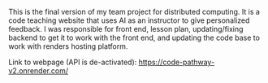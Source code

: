 This is the final version of my team project for distributed computing. It is a code teaching website that uses AI as an instructor to give personalized feedback. I was responsible for front end, lesson plan, updating/fixing backend to get it to work with the front end, and updating the code base to work with renders hosting platform.

Link to webpage (API is de-activated): https://code-pathway-v2.onrender.com/


